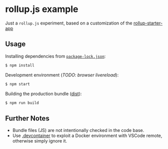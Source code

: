 # rollup.js example

Just a `rollup.js` experiment, based on a customization of the [rollup-starter-app](https://github.com/rollup/rollup-starter-app)

## Usage

Installing dependencies from [`package-lock.json`](package-lock.json):

```bash
$ npm install
```

Development environment (_TODO: browser livereload_):

```bash
$ npm start
```

Building the production bundle ([dist](dist)):

```bash
$ npm run build
```

## Further Notes

* Bundle files (JS) are not intentionally checked in the code base.
* Use [.devcontainer](.devcontainer) to exploit a Docker environment with VSCode remote, otherwise simply ignore it.
